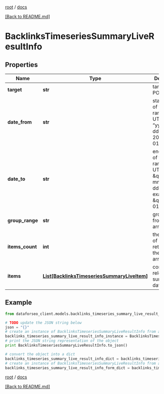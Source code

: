 [root](./../ "root") / [docs](./ "docs")

[[Back to README.md]](./../README.md "[Back to README.md]")

# BacklinksTimeseriesSummaryLiveResultInfo

## Properties

Name | Type | Description | Notes
------------ | ------------- | ------------- | -------------
**target** | **str** | target from a POST array | [optional]
**date_from** | **str** | starting date of the time range in the UTC format: “yyyy-mm-dd” example: 2019-01-01 | [optional]
**date_to** | **str** | ending date of the time range in the UTC format: \&quot;yyyy-mm-dd\&quot; example: \&quot;2019-01-15\&quot; | [optional]
**group_range** | **str** | group_range from a POST array | [optional]
**items_count** | **int** | the number of results returned in the items array | [optional]
**items** | [**List[BacklinksTimeseriesSummaryLiveItem]**](BacklinksTimeseriesSummaryLiveItem.md) | contains relevant summary data | [optional]

## Example

```python
from dataforseo_client.models.backlinks_timeseries_summary_live_result_info import BacklinksTimeseriesSummaryLiveResultInfo

# TODO update the JSON string below
json = "{}"
# create an instance of BacklinksTimeseriesSummaryLiveResultInfo from a JSON string
backlinks_timeseries_summary_live_result_info_instance = BacklinksTimeseriesSummaryLiveResultInfo.from_json(json)
# print the JSON string representation of the object
print BacklinksTimeseriesSummaryLiveResultInfo.to_json()

# convert the object into a dict
backlinks_timeseries_summary_live_result_info_dict = backlinks_timeseries_summary_live_result_info_instance.to_dict()
# create an instance of BacklinksTimeseriesSummaryLiveResultInfo from a dict
backlinks_timeseries_summary_live_result_info_form_dict = backlinks_timeseries_summary_live_result_info.from_dict(backlinks_timeseries_summary_live_result_info_dict)
```

  

[root](./../ "root") / [docs](./ "docs")

[[Back to README.md]](./../README.md "[Back to README.md]")